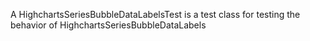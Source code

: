 A HighchartsSeriesBubbleDataLabelsTest is a test class for testing the behavior of HighchartsSeriesBubbleDataLabels